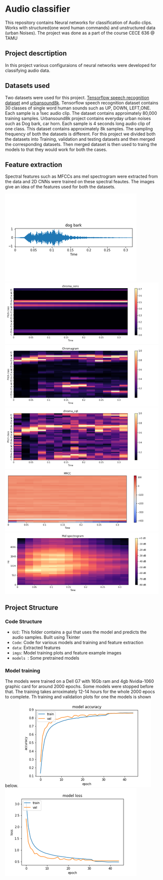 # Audio classifier
This repository contains Neural networks for classification of Audio clips. Works with structured(one word human commands) and unstructured data (urban Noises).
The project was done as a part of the course CECE 636 @ TAMU

## Project descrtiption
In this project various configuraions of neural networks were developed for classifying audio data.

## Datasets used
Two datasets were used for this project. [Tensorflow speech recognition dataset](https://www.kaggle.com/c/tensorflow-speech-recognition-challenge) and [urbansound8k](https://urbansounddataset.weebly.com/urbansound8k.html). Tensorflow speech recognition dataset contains 30 classes of single word human sounds such as UP, DOWN, LEFT,ONE. Each sample is a 1sec audio clip. The dataset contains approimately 80,000 training samples. Urbansound8k project contains everyday urban noises such as Dog bark, car horn. Each sample is 4 seconds long audio clip of one class. This dataset contains approximately 8k samples. 
The sampling frequency of both the datasets is different. For this project we divided both the datasets into Training, validation and testing datasets and then merged the corresponding datasets. Then merged dataset is then used to traing the models to that they would work for both the cases. 

## Feature extraction
Spectral features such as MFCCs ans mel spectrogram were extracted from the data and 2D CNNs were trained on these spectral feautes.
The images give an idea of the features used for both the datasets.

![Dog Bark](https://github.com/nitinchakravarthy/Audioclip-Classifier/blob/master/images/bark.png)  
![Dog bark - CENS](https://github.com/nitinchakravarthy/Audioclip-Classifier/blob/master/images/bark_cens.png)
![Dog bark - Chromogram](https://github.com/nitinchakravarthy/Audioclip-Classifier/blob/master/images/bark_chrom.png)
![Dog bark - Chromogram cqt](https://github.com/nitinchakravarthy/Audioclip-Classifier/blob/master/images/bark_cqt.png)
![Dog bark - MFCC](https://github.com/nitinchakravarthy/Audioclip-Classifier/blob/master/images/bark_mfcc.png)
![Dog bark - Mel spectrogram](https://github.com/nitinchakravarthy/Audioclip-Classifier/blob/master/images/bark_spec.png)


## Project Structure
### Code Structure
* ```GUI```: This folder contains a gui that uses the model and predicts the audio samples. Built using Tkinter
* ```Code```: Code for various models and training and feature extraction
* ```data```: Extracted features
* ```imgs```: Model training plots and feature example images
* ```models ```: Some pretrained models

### Model training
The models were trained on a Dell G7 with 16Gb ram and 4gb Nvidia-1060 graphic card for around 2000 epochs. Some models were stopped before that. The training takes arroximately 12-14 hours for the whole 2000 epocs to complete. Th training and validation plots for one the models is shown below.
![Model3 accuracy](https://github.com/nitinchakravarthy/Audioclip-Classifier/blob/master/images/model3_accuracy.png)
![Model3 loss](https://github.com/nitinchakravarthy/Audioclip-Classifier/blob/master/images/model3_loss.png)


